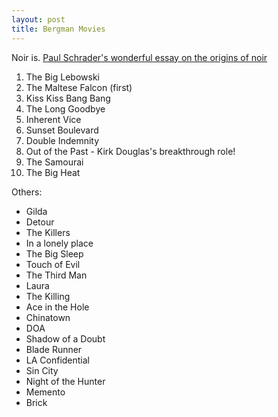 ```yaml
---
layout: post
title: Bergman Movies
---
```


Noir is. [Paul Schrader's wonderful essay on the origins of noir](https://lenfest.arts.columbia.edu/sites/lenfest.arts.columbia.edu/files/43752885%20%281%29.pdf)

1. The Big Lebowski
2. The Maltese Falcon (first)
3. Kiss Kiss Bang Bang
4. The Long Goodbye
5. Inherent Vice
6. Sunset Boulevard
7. Double Indemnity
8. Out of the Past - Kirk Douglas's breakthrough role!
9. The Samourai
10. The Big Heat

Others:

* Gilda
* Detour
* The Killers
* In a lonely place
* The Big Sleep
* Touch of Evil
* The Third Man
* Laura
* The Killing
* Ace in the Hole
* Chinatown
* DOA
* Shadow of a Doubt
* Blade Runner
* LA Confidential
* Sin City
* Night of the Hunter
* Memento
* Brick
